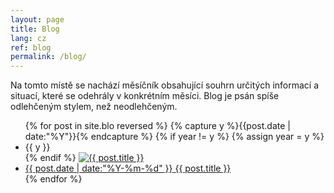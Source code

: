 ```yaml
---
layout: page
title: Blog
lang: cz
ref: blog
permalink: /blog/
---
```

Na tomto místě se nachází měsíčník obsahující souhrn určitých informací a situací, které se odehrály v konkrétním měsíci.
Blog je psán spíše odlehčeným stylem, než neodlehčeným. 
<ul class="listing">
{% for post in site.blo reversed %}
  {% capture y %}{{post.date | date:"%Y"}}{% endcapture %}
  {% if year != y %}
    {% assign year = y %}
    <li class="listing-seperator">{{ y }}</li>
  {% endif %}
    <a href="{{ post.url | prepend: site.baseurl }}">
    <img src="{{ post.image | prepend: site.baseurl }}" alt="{{ post.title }}" title="{{ post.title }}"> <a href="{{ post.url | prepend: site.baseurl }}">
  <li class="listing-item">
    <time datetime="{{ "post.date" | date:"%Y-%m-%d" }}">{{ post.date | date:"%Y-%m-%d" }}</time>
    <a href="{{ post.url | prepend: site.baseurl }}" title="{{ post.title }}">{{ post.title }}</a>
  </li>
{% endfor %}
